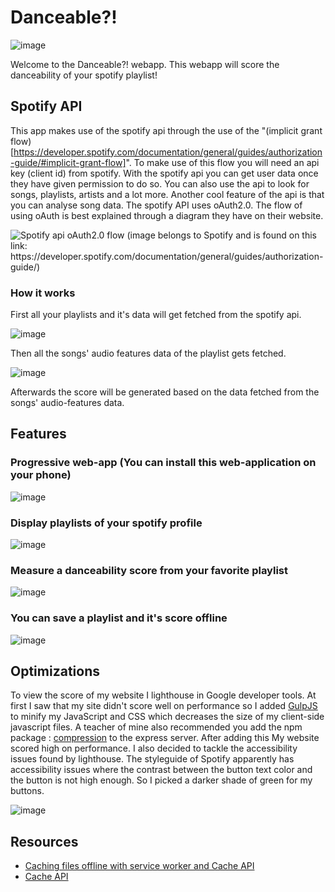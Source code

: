 # Danceable?!

![image](https://user-images.githubusercontent.com/33430669/109641712-521b7d00-7b52-11eb-8d33-a11b4943df2f.png)

Welcome to the Danceable?! webapp. This webapp will score the danceability of your spotify playlist!

## Spotify API

This app makes use of the spotify api through the use of the "(implicit grant flow)[https://developer.spotify.com/documentation/general/guides/authorization-guide/#implicit-grant-flow]". To make use of this flow you will need an api key (client id) from spotify. With the spotify api you can get user data once they have given permission to do so. You can also use the api to look for songs, playlists, artists and a lot more. Another cool feature of the api is that you can analyse song data. The spotify API uses oAuth2.0. The flow of using oAuth is best explained through a diagram they have on their website. 

![Spotify api oAuth2.0 flow (image belongs to Spotify and is found on this link: https://developer.spotify.com/documentation/general/guides/authorization-guide/)](https://user-images.githubusercontent.com/33430669/117664552-31028880-b1a2-11eb-8e41-b590200c8250.jpg)


### How it works

First all your playlists and it's data will get fetched from the spotify api.

![image](https://user-images.githubusercontent.com/33430669/109640429-c2c19a00-7b50-11eb-9187-2acb91a2d15a.png)

Then all the songs' audio features data of the playlist gets fetched.

![image](https://user-images.githubusercontent.com/33430669/109640497-da991e00-7b50-11eb-8f97-f883c83e5a07.png)

Afterwards the score will be generated based on the data fetched from the songs' audio-features data.

## Features

### Progressive web-app (You can install this web-application on your phone)

![image](https://user-images.githubusercontent.com/33430669/117666708-6f994280-b1a4-11eb-9c4f-7ccd41a56d29.png)
 
### Display playlists of your spotify profile

![image](https://user-images.githubusercontent.com/33430669/117667061-ca329e80-b1a4-11eb-94fb-08090dcd2ab0.png)


### Measure a danceability score from your favorite playlist

![image](https://user-images.githubusercontent.com/33430669/117667093-d7e82400-b1a4-11eb-8f0a-26a0e28cc7c9.png)

### You can save a playlist and it's score offline

![image](https://user-images.githubusercontent.com/33430669/117667141-e46c7c80-b1a4-11eb-9b52-c4b77f91db65.png)

## Optimizations

To view the score of my website I lighthouse in Google developer tools. At first I saw that my site didn't score well on performance so I added [GulpJS](https://gulpjs.com/) to minify my JavaScript and CSS which decreases the size of my client-side javascript files. A teacher of mine also recommended you add the npm package : [compression](https://www.npmjs.com/package/compression) to the express server. After adding this My website scored high on performance. I also decided to tackle the accessibility issues found by lighthouse. The styleguide of Spotify apparently has accessibility issues where the contrast between the button text color and the button is not high enough. So I picked a darker shade of green for my buttons. 

![image](https://user-images.githubusercontent.com/33430669/117670620-5eeacb80-b1a8-11eb-937c-ae9602048be8.png)

## Resources

- [Caching files offline with service worker and Cache API](https://developers.google.com/web/ilt/pwa/caching-files-with-service-worker#serving_files_from_the_cache)
- [Cache API](https://developer.mozilla.org/en-US/docs/Web/API/Cache)
